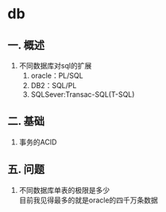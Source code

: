 # db
## 一. 概述
1. 不同数据库对sql的扩展
    1. oracle：PL/SQL
    2. DB2：SQL/PL
    3. SQLSever:Transac-SQL(T-SQL)
## 二. 基础
1. 事务的ACID
## 五. 问题
1. 不同数据库单表的极限是多少  
目前我见得最多的就是oracle的四千万条数据
